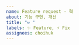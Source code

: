 ```yaml
---
name: Feature request - 혁
about: 기능 구현, 개선
title: "⚒️ "
labels: ✨ Feature, ⚡ Fix
assignees: choihuk
---
```


